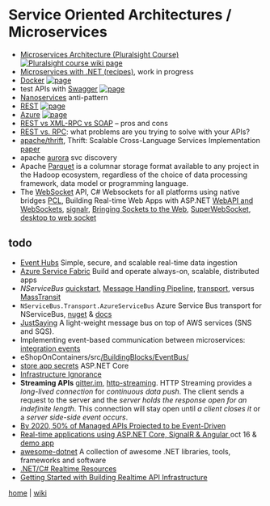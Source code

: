 # Service Oriented Architectures / Microservices

- [Microservices Architecture (Pluralsight Course)](./soa/Microservices-Architecture.md) [![Pluralsight course wiki page](https://img.shields.io/badge/Pluralsight-wiki-red.svg)](./soa/Microservices-Architecture.md)
- [Microservices with .NET (recipes)](./soa/Microservices-with-.NET.md), work in progress
- [Docker](./soa/Docker.md) [![page](https://img.shields.io/badge/wiki-page-green.svg)](soa/Docker.md)
- test APIs with [Swagger](./soa/Swagger.md) [![page](https://img.shields.io/badge/wiki-page-green.svg)](soa/Swagger.md)
- [Nanoservices](./soa/nanosvc.md) anti-pattern
- [REST](rest.md) [![page](https://img.shields.io/badge/wiki-page-green.svg)](rest.md)
- [Azure](soa/azure.md) [![page](https://img.shields.io/badge/wiki-page-green.svg)](soa/azure.md)
- [REST vs XML-RPC vs SOAP](https://maxivak.com/rest-vs-xml-rpc-vs-soap/)  – pros and cons
- [REST vs. RPC](https://cloud.google.com/blog/products/application-development/rest-vs-rpc-what-problems-are-you-trying-to-solve-with-your-apis): what problems are you trying to solve with your APIs?
- [apache/thrift](https://github.com/apache/thrift/tree/master/tutorial), Thrift: Scalable Cross-Language Services Implementation [paper](https://thrift.apache.org/static/files/thrift-20070401.pdf)
- apache [aurora](http://aurora.apache.org/documentation/latest/features/service-discovery/) svc discovery
- Apache [Parquet](https://parquet.apache.org/) is a columnar storage format available to any project in the Hadoop ecosystem, regardless of the choice of data processing framework, data model or programming language.
- The [WebSocket](https://developer.mozilla.org/en-US/docs/Web/API/WebSockets_API) API, C# Websockets for all platforms using native bridges [PCL](https://github.com/NVentimiglia/Websockets.PCL), Building Real-time Web Apps with ASP.NET [WebAPI and WebSockets](https://blogs.msdn.microsoft.com/youssefm/2012/07/17/building-real-time-web-apps-with-asp-net-webapi-and-websockets/), [signalr](http://signalr.net/), [Bringing Sockets to the Web](https://www.html5rocks.com/en/tutorials/websockets/basics/), [SuperWebSocket](https://archive.codeplex.com/?p=superwebsocket), [desktop to web socket](https://isolasoftware.it/2012/05/04/how-to-send-live-data-from-a-c-desktop-application-to-web-using-websockets/)

## todo

- [Event Hubs](https://azure.microsoft.com/en-us/services/event-hubs/) Simple, secure, and scalable real-time data ingestion
- [Azure Service Fabric](https://azure.microsoft.com/en-us/services/service-fabric/) Build and operate always-on, scalable, distributed apps
- *NServiceBus* [quickstart](https://docs.particular.net/tutorials/quickstart/), [Message Handling Pipeline](https://docs.particular.net/nservicebus/pipeline/), [transport](https://docs.particular.net/transports/azure-service-bus/), versus [MassTransit](http://looselycoupledlabs.com/2014/11/masstransit-versus-nservicebus-fight/)
- `NServiceBus.Transport.AzureServiceBus` Azure Service Bus transport for NServiceBus, [nuget](https://www.nuget.org/packages/NServiceBus.Transport.AzureServiceBus/) & [docs](https://docs.particular.net/nservicebus/hosting/publishing-from-web-applications)
- [JustSaying](https://github.com/justeat/JustSaying) A light-weight message bus on top of AWS services (SNS and SQS).
- Implementing event-based communication between microservices: [integration events](https://docs.microsoft.com/en-us/dotnet/standard/microservices-architecture/multi-container-microservice-net-applications/integration-event-based-microservice-communications)
- eShopOnContainers/src[/BuildingBlocks/EventBus/](https://github.com/dotnet-architecture/eShopOnContainers/tree/master/src/BuildingBlocks/EventBus)
- [store app secrets](https://docs.microsoft.com/en-us/dotnet/standard/microservices-architecture/secure-net-microservices-web-applications/developer-app-secrets-storage) ASP.NET Core
- [Infrastructure Ignorance](https://ayende.com/blog/3137/infrastructure-ignorance)
- **Streaming APIs** [gitter.im](https://developer.gitter.im/docs/streaming-api), [http-streaming](https://realtimeapi.io/hub/http-streaming/). HTTP Streaming provides a _long-lived connection_ for _continuous data push_. The client sends a request to the server and the _server holds the response open for an indefinite length_. This connection will stay open until _a client closes it_ or a _server side-side event occurs_.
- [By 2020, 50% of Managed APIs Projected to be Event-Driven](https://realtimeapi.io/2020-50-percent-managed-apis-projected-event-driven/)
- [Real-time applications using ASP.NET Core, SignalR & Angular ](https://chsakell.com/2016/10/10/real-time-applications-using-asp-net-core-signalr-angular/) oct 16 & [demo app](https://github.com/chsakell/aspnet-core-signalr-angular)
- [awesome-dotnet](https://github.com/quozd/awesome-dotnet) A collection of awesome .NET libraries, tools, frameworks and software
- [.NET/C# Realtime Resources](https://realtimeapi.io/hub/dotnet-c-realtime-resources/)
- [Getting Started with Building Realtime API Infrastructure](https://realtimeapi.io/getting-started-with-building-realtime-api-infrastructure/)

[home](../README.md) | [wiki](https://github.com/illegitimis/Tutorial/wiki)